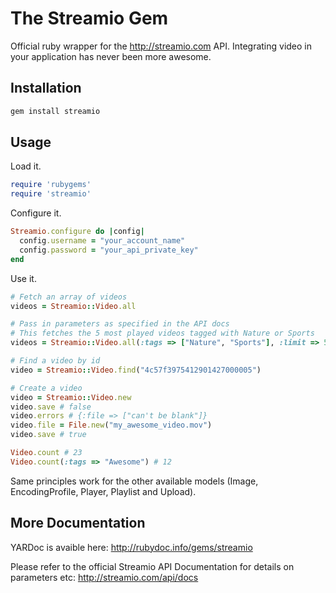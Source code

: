 The Streamio Gem
================

Official ruby wrapper for the http://streamio.com API. Integrating video in your application has never been more awesome.

Installation
------------

``` bash
gem install streamio
```
    
Usage
-----

Load it.

``` ruby
require 'rubygems'
require 'streamio'
```
  
Configure it.

``` ruby
Streamio.configure do |config|
  config.username = "your_account_name"
  config.password = "your_api_private_key"
end
```

Use it.

``` ruby
# Fetch an array of videos
videos = Streamio::Video.all

# Pass in parameters as specified in the API docs
# This fetches the 5 most played videos tagged with Nature or Sports
videos = Streamio::Video.all(:tags => ["Nature", "Sports"], :limit => 5, :order => "plays.desc")

# Find a video by id
video = Streamio::Video.find("4c57f3975412901427000005")

# Create a video
video = Streamio::Video.new
video.save # false
video.errors # {:file => ["can't be blank"]}
video.file = File.new("my_awesome_video.mov")
video.save # true

Video.count # 23
Video.count(:tags => "Awesome") # 12
```

Same principles work for the other available models (Image, EncodingProfile, Player, Playlist and Upload).

More Documentation
------------------

YARDoc is avaible here:
http://rubydoc.info/gems/streamio

Please refer to the official Streamio API Documentation for details on parameters etc:
http://streamio.com/api/docs

